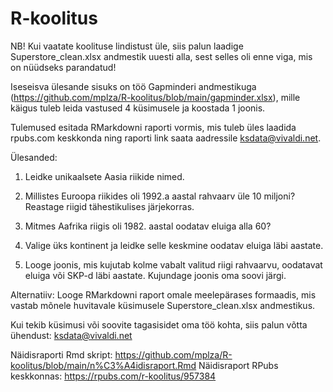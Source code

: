 # R-koolitus

NB! Kui vaatate koolituse lindistust üle, siis palun laadige Superstore_clean.xlsx andmestik uuesti alla, sest selles oli enne viga, mis on nüüdseks parandatud!

Iseseisva ülesande sisuks on töö Gapminderi andmestikuga (https://github.com/mplza/R-koolitus/blob/main/gapminder.xlsx), mille käigus tuleb leida vastused 4 küsimusele ja koostada 1 joonis.

Tulemused esitada RMarkdowni raporti vormis, mis tuleb üles laadida rpubs.com keskkonda ning raporti link saata aadressile ksdata@vivaldi.net.

Ülesanded:

1. Leidke unikaalsete Aasia riikide nimed.

2. Millistes Euroopa riikides oli 1992.a aastal rahvaarv üle 10 miljoni? Reastage riigid tähestikulises järjekorras.

3. Mitmes Aafrika riigis oli 1982. aastal oodatav eluiga alla 60?

4. Valige üks kontinent ja leidke selle keskmine oodatav eluiga läbi aastate.

5. Looge joonis, mis kujutab kolme vabalt valitud riigi rahvaarvu, oodatavat eluiga või SKP-d läbi aastate. Kujundage joonis oma soovi järgi.

Alternatiiv: Looge RMarkdowni raport omale meelepärases formaadis, mis vastab mõnele huvitavale küsimusele Superstore_clean.xlsx andmestikus.


Kui tekib küsimusi või soovite tagasisidet oma töö kohta, siis palun võtta ühendust: ksdata@vivaldi.net

Näidisraporti Rmd skript: https://github.com/mplza/R-koolitus/blob/main/n%C3%A4idisraport.Rmd
Näidisraport RPubs keskkonnas: https://rpubs.com/r-koolitus/957384
